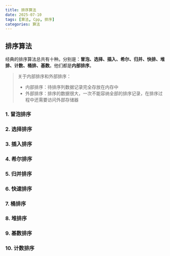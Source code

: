 ```yaml
---
title: 排序算法
date: 2025-07-10
tags: [算法, Cpp, 排序]
categories: 算法
---
```


## 排序算法

经典的排序算法总共有十种。分别是：**冒泡、选择、插入、希尔、归并、快排、堆排、计数、桶排、基数**。他们都是**内部排序**。

> 关于内部排序和外部排序：
>
> - 内部排序：待排序列数据记录完全存放在内存中
> - 外部排序：排序的数据很大，一次不能容纳全部的排序记录，在排序过程中还需要访问外部存储器

### 1. 冒泡排序

### 2. 选择排序

### 3. 插入排序

### 4. 希尔排序

### 5. 归并排序

### 6. 快速排序



### 7. 桶排序

### 8. 堆排序

### 9. 基数排序

### 10. 计数排序

